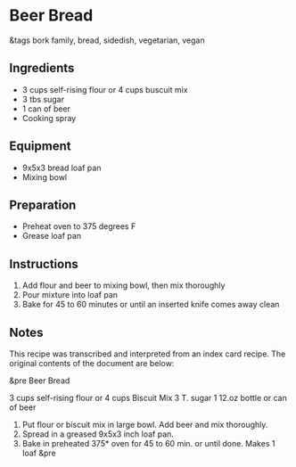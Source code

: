# Beer Bread

&tags bork family, bread, sidedish, vegetarian, vegan

## Ingredients

- 3 cups self-rising flour or 4 cups buscuit mix
- 3 tbs sugar
- 1 can of beer
- Cooking spray

## Equipment

- 9x5x3 bread loaf pan
- Mixing bowl

## Preparation

- Preheat oven to 375 degrees F
- Grease loaf pan

## Instructions

1. Add flour and beer to mixing bowl, then mix thoroughly
1. Pour mixture into loaf pan
1. Bake for 45 to 60 minutes or until an inserted knife comes away clean

## Notes

This recipe was transcribed and interpreted from an index card recipe. The original contents of the document are below:

&pre
Beer Bread

3 cups self-rising flour or 4 cups Biscuit Mix
3 T. sugar
1 12.oz bottle or can of beer

1. Put flour or biscuit mix in large bowl.
   Add beer and mix thoroughly.
2. Spread in a greased 9x5x3 inch loaf pan.
3. Bake in preheated 375* oven for 45 to 60 min. or
   until done.          Makes 1 loaf
&pre